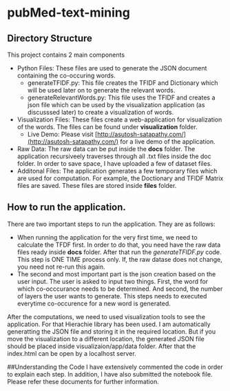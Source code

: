 # pubMed-text-mining
## Directory Structure
This project contains 2 main components
- Python Files: These files are used to generate the JSON document containing the co-occuring words.
  - generateTFIDF.py: This file creates the TFIDF and Dictionary which will be used later on to generate the relevant words.
  - generateRelevantWords.py: This file uses the TFIDF and creates a json file which can be used by the visualization application (as discusssed later) to create a visualization of words.
- Visualization Files: These files create a web-application for visualization of the words. The files can be found under **visualization** folder.
  - Live Demo: Please visit [http://asutosh-satapathy.com/](http://asutosh-satapathy.com/) for a live demo of the application.
- Raw Data: The raw data can be put inside the **docs** folder. The application recursiveely traverses through all .txt files inside the doc folder. In order to save space, I have uploaded a few of dataset files.
- Additonal Files: The application generates a few temporary files which are used for computation. For example, the Doctionary and TFIDF Matrix files are saved. These files are stored inside **files** folder.

## How to run the application.
There are two important steps to run the application. They are as follows:
- When running the application for the very first time, we need to calculate the TFDF first. In order to do that, you need have the raw data files ready inside **docs** folder. After that run the *generateTFIDF.py* code. This step is ONE TIME process only. If, the raw datase does not change, you need not re-run this again.
- The second and most important part is the json creation based on the user input. The user is asked to input two things. First, the word for which co-occcurance needs to be determined. And second, the number of layers the user wants to generate. This steps needs to executed everytime co-occurence for a new word is generated.

After the computations, we need to used visualization tools to see the application. For that Hierachie library has been used.  I am automatically generatting the JSON file and storing it in the required location. But if you move the visualization to a different location, the generated JSON file should be placed inside visualizaion/app/data folder. After that the index.html can be open by a localhost server.

##Understanding the Code
I have extensively commented the code in order to explain each step. In addition, I have also submitted the notebook file. Please refer these documents for further information.
